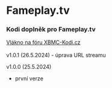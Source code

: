 <h1>Fameplay.tv</h1>
<p>
<h3>Kodi doplněk pro Fameplay.tv</h3>
<p>
<a href="https://www.xbmc-kodi.cz/fameplay.tv">Vlákno na fóru XBMC-Kodi.cz</a><br><br>
v1.0.1 (26.5.2024)
- úprava URL streamu

v1.0.0 (25.5.2024)<br>
- první verze<br><br>
</p>
